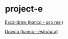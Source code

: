 # project-e


[Excalidraw (banco - uso real)](https://excalidraw.com/#room=114b9c48c1252563a8fc,J-9EAKgDjhiY6qSNGlmH1A)

[DrawIo (banco - estrutura)](https://drive.google.com/file/d/12Or5kNTfRiJLwlu37t_868WpePjUdw0N/view?usp=sharing)

